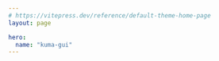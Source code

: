 ```yaml
---
# https://vitepress.dev/reference/default-theme-home-page
layout: page

hero:
  name: "kuma-gui"
---
```

